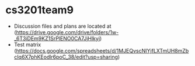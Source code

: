 # cs3201team9

- Discussion files and plans are located at (https://drive.google.com/drive/folders/1w-_6T3iDEm9KZ1SrPlENO0CA7JjHlkyj)
- Test matrix (https://docs.google.com/spreadsheets/d/1MJEQvscNIYjfLXTmUH8mZbcIq6X7phKEodlr6poC_38/edit?usp=sharing)
